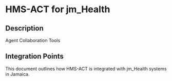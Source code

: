 # HMS-ACT for jm_Health

## Description

Agent Collaboration Tools

## Integration Points

This document outlines how HMS-ACT is integrated with jm_Health systems in Jamaica.
